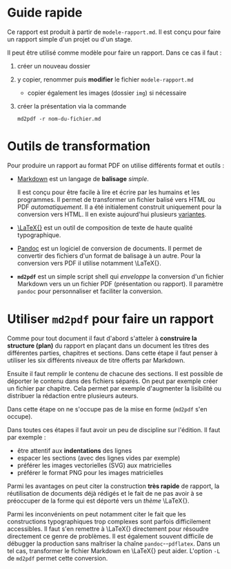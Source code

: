# Guide rapide

Ce rapport est produit à partir de `modele-rapport.md`. Il est conçu
pour faire un rapport simple d'un projet ou d'un stage.

Il peut être utilisé comme modèle pour faire un rapport. Dans ce cas il faut :

1. créer un nouveau dossier
2. y copier, renommer puis **modifier** le fichier `modele-rapport.md`
    - copier également les images (dossier `img`) si nécessaire
3. créer la présentation via la commande

    ```
    md2pdf -r nom-du-fichier.md
    ```


# Outils de transformation

Pour produire un rapport au format PDF on utilise différents format et outils :

- [Markdown](https://daringfireball.net/projects/markdown) est un
  langage de **balisage** *simple*.

  Il est conçu pour être facile à lire et écrire par les humains et
  les programmes. Il permet de transformer un fichier balisé vers HTML
  ou PDF *automatiquement*. Il a été initialement construit uniquement
  pour la conversion vers HTML. Il en existe aujourd'hui plusieurs
  [variantes](https://flavoredmarkdown.com/).

- [\LaTeX{}](https://www.latex-project.org) est un outil de
  composition de texte de haute qualité typographique.

- [Pandoc](https://pandoc.org) est un logiciel de conversion de
  documents. Il permet de convertir des fichiers d'un format de
  balisage à un autre. Pour la conversion vers PDF il utilise
  notamment \LaTeX{}.

- **`md2pdf`** est un simple script shell qui *enveloppe* la
  conversion d'un fichier Markdown vers un un fichier PDF
  (présentation ou rapport). Il paramètre `pandoc` pour personnaliser
  et faciliter la conversion.


# Utiliser `md2pdf` pour faire un rapport

Comme pour tout document il faut d'abord s'atteler à **construire la
structure (plan)** du rapport en plaçant dans un document les titres
des différentes parties, chapitres et sections. Dans cette étape il
faut penser à utiliser les six différents niveaux de titre offerts par
Markdown.

Ensuite il faut remplir le contenu de chacune des sections. Il est
possible de déporter le contenu dans des fichiers séparés. On peut par
exemple créer un fichier par chapitre. Cela permet par exemple
d'augmenter la lisibilité ou distribuer la rédaction entre plusieurs
auteurs.

Dans cette étape on ne s'occupe pas de la mise en forme (`md2pdf` s'en occupe).

Dans toutes ces étapes il faut avoir un peu de discipline sur l'édition. Il
faut par exemple :

- être attentif aux **indentations** des lignes
- espacer les sections (avec des lignes vides par exemple)
- préférer les images vectorielles (SVG) aux matricielles
- préférer le format PNG pour les images matricielles


Parmi les avantages on peut citer la construction **très rapide** de rapport,
la réutilisation de documents déjà rédigés et le fait de ne pas avoir à se
préoccuper de la forme qui est déporté vers un *thème* \LaTeX{}.

Parmi les inconvénients on peut notamment citer le fait que les
constructions typographiques trop complexes sont parfois difficilement
accessibles. Il faut s'en remettre à \LaTeX{} directement pour
résoudre directement ce genre de problèmes. Il est également souvent
difficile de débugger la production sans maîtriser la chaîne
`pandoc`--`pdflatex`. Dans un tel cas, transformer le fichier Markdown
en \LaTeX{} peut aider. L'option `-L` de `md2pdf` permet cette conversion.
